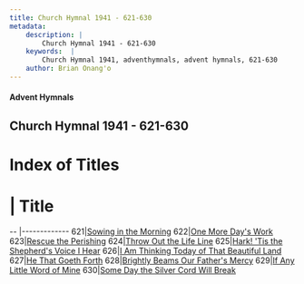 ```yaml
---
title: Church Hymnal 1941 - 621-630
metadata:
    description: |
        Church Hymnal 1941 - 621-630
    keywords:  |
        Church Hymnal 1941, adventhymnals, advent hymnals, 621-630
    author: Brian Onang'o
---
```


#### Advent Hymnals
## Church Hymnal 1941 - 621-630

# Index of Titles
# | Title                        
-- |-------------
621|[Sowing in the Morning](/church-hymnal/601-700/621-630/Sowing-in-the-Morning)
622|[One More Day's Work](/church-hymnal/601-700/621-630/One-More-Day's-Work)
623|[Rescue the Perishing](/church-hymnal/601-700/621-630/Rescue-the-Perishing)
624|[Throw Out the Life Line](/church-hymnal/601-700/621-630/Throw-Out-the-Life-Line)
625|[Hark! 'Tis the Shepherd's Voice I Hear](/church-hymnal/601-700/621-630/Hark!-'Tis-the-Shepherd's-Voice-I-Hear)
626|[I Am Thinking Today of That Beautiful Land](/church-hymnal/601-700/621-630/I-Am-Thinking-Today-of-That-Beautiful-Land)
627|[He That Goeth Forth](/church-hymnal/601-700/621-630/He-That-Goeth-Forth)
628|[Brightly Beams Our Father's Mercy](/church-hymnal/601-700/621-630/Brightly-Beams-Our-Father's-Mercy)
629|[If Any Little Word of Mine](/church-hymnal/601-700/621-630/If-Any-Little-Word-of-Mine)
630|[Some Day the Silver Cord Will Break](/church-hymnal/601-700/621-630/Some-Day-the-Silver-Cord-Will-Break)